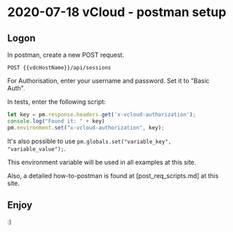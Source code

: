 # 2020-07-18 vCloud - postman setup

## Logon

In postman, create a new POST request.

```http
POST {{vdcHostName}}/api/sessions
```

For Authorisation, enter your username and password. Set it to "Basic Auth".

In tests, enter the following script:

```javascript
let key = pm.response.headers.get('x-vcloud-authorization');
console.log("Found it: " + key)
pm.environment.set("x-vcloud-authorization", key);
```

It's also possible to use ```pm.globals.set("variable_key", "variable_value");```.

This environment variable will be used in all examples at this site.

Also, a detailed how-to-postman is found at [post_req_scripts.md] at this site.

## Enjoy

:)
